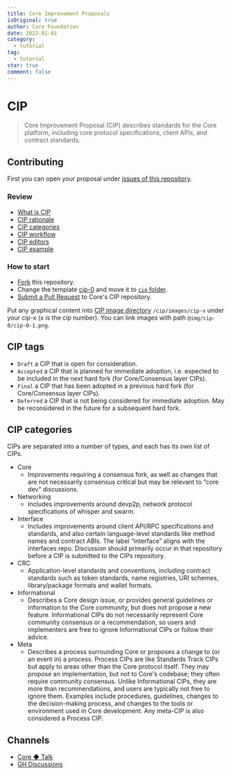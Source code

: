 ```yaml
---
title: Core Improvement Proposals
isOriginal: true
author: Core Foundation
date: 2022-01-01
category:
  - tutorial
tag:
  - tutorial
star: true
comment: false
---
```

# CIP

> Core Improvement Proposal (CIP) describes standards for the Core platform, including core protocol specifications, client APIs, and contract standards.

## Contributing

First you can open your proposal under [issues of this repository](https://github.com/core-coin/cip/issues).

### Review

- [What is CIP](/docs/what-is-cip)
- [CIP rationale](/docs/cip-rationale)
- [CIP categories](/docs/cip-categories)
- [CIP workflow](/docs/cip-workflow)
- [CIP editors](/docs/cip-editors)
- [CIP example](/example/cip-0)

### How to start

- [Fork](https://github.com/core-coin/cip/fork) this repository.
- Change the template [cip-0](https://github.com/core-coin/cip/blob/master/cip/example/cip-0.md) and move it to [`cip` folder](https://github.com/core-coin/cip/blob/master/cip/posts).
- [Submit a Pull Request](https://github.com/core-coin/cip/compare) to Core's CIP repository.

Put any graphical content into [CIP image directory](https://github.com/core-coin/cip/blob/master/cip/images) `/cip/images/cip-x` under your cip-x (x is the cip number). You can link images with path `@img/cip-0/cip-0-1.png`.

## CIP tags

- `Draft` a CIP that is open for consideration.
- `Accepted` a CIP that is planned for immediate adoption, i.e. expected to be included in the next hard fork (for Core/Consensus layer CIPs).
- `Final` a CIP that has been adopted in a previous hard fork (for Core/Consensus layer CIPs).
- `Deferred` a CIP that is not being considered for immediate adoption. May be reconsidered in the future for a subsequent hard fork.

## CIP categories

CIPs are separated into a number of types, and each has its own list of CIPs.

- Core
   - Improvements requiring a consensus fork, as well as changes that are not necessarily consensus critical but may be relevant to “core dev” discussions.
- Networking
   - Includes improvements around devp2p, network protocol specifications of whisper and swarm.
- Interface
   - Includes improvements around client API/RPC specifications and standards, and also certain language-level standards like method names and contract ABIs. The label “interface” aligns with the interfaces repo. Discussion should primarily occur in that repository before a CIP is submitted to the CIPs repository.
- CRC
   - Application-level standards and conventions, including contract standards such as token standards, name registries, URI schemes, library/package formats and wallet formats.
- Informational
   - Describes a Core design issue, or provides general guidelines or information to the Core community, but does not propose a new feature. Informational CIPs do not necessarily represent Core community consensus or a recommendation, so users and implementers are free to ignore Informational CIPs or follow their advice.
- Meta
   - Describes a process surrounding Core or proposes a change to (or an event in) a process. Process CIPs are like Standards Track CIPs but apply to areas other than the Core protocol itself. They may propose an implementation, but not to Core's codebase; they often require community consensus. Unlike Informational CIPs, they are more than recommendations, and users are typically not free to ignore them. Examples include procedures, guidelines, changes to the decision-making process, and changes to the tools or environment used in Core development. Any meta-CIP is also considered a Process CIP.

## Channels

- [Core ◆ Talk](https://coretalk.space/tags/cip)
- [GH Discussions](https://github.com/core-coin/cip/discussions)
